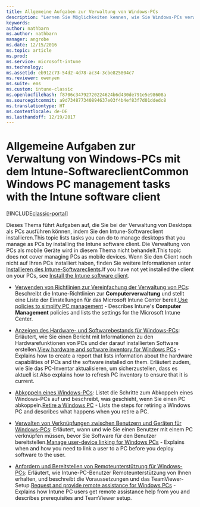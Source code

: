 ```yaml
---
title: Allgemeine Aufgaben zur Verwaltung von Windows-PCs
description: "Lernen Sie Möglichkeiten kennen, wie Sie Windows-PCs verwalten, auf denen der Intune-Softwareclient ausgeführt wird."
keywords: 
author: nathbarn
ms.author: nathbarn
manager: angrobe
ms.date: 12/15/2016
ms.topic: article
ms.prod: 
ms.service: microsoft-intune
ms.technology: 
ms.assetid: eb912c73-54d2-4d78-ac34-3cbe825804c7
ms.reviewer: owenyen
ms.suite: ems
ms.custom: intune-classic
ms.openlocfilehash: f8706c34792720224624b6d430de791e5e98608a
ms.sourcegitcommit: a9d734877340894637e03f4b4ef83f7d01ddedc8
ms.translationtype: HT
ms.contentlocale: de-DE
ms.lasthandoff: 12/19/2017
---
```

# <a name="common-windows-pc-management-tasks-with-the-intune-software-client"></a><span data-ttu-id="dbc02-103">Allgemeine Aufgaben zur Verwaltung von Windows-PCs mit dem Intune-Softwareclient</span><span class="sxs-lookup"><span data-stu-id="dbc02-103">Common Windows PC management tasks with the Intune software client</span></span>

[!INCLUDE[classic-portal](../includes/classic-portal.md)]

<span data-ttu-id="dbc02-104">Dieses Thema führt Aufgaben auf, die Sie bei der Verwaltung von Desktops als PCs ausführen können, indem Sie den Intune-Softwareclient installieren.</span><span class="sxs-lookup"><span data-stu-id="dbc02-104">This topic lists tasks you can do to manage desktops that you manage as PCs by installing the Intune software client.</span></span> <span data-ttu-id="dbc02-105">Die Verwaltung von PCs als mobile Geräte wird in diesem Thema nicht behandelt.</span><span class="sxs-lookup"><span data-stu-id="dbc02-105">This topic does not cover managing PCs as mobile devices.</span></span> <span data-ttu-id="dbc02-106">Wenn Sie den Client noch nicht auf Ihren PCs installiert haben, finden Sie weitere Informationen unter [Installieren des Intune-Softwareclients](install-the-windows-pc-client-with-microsoft-intune.md).</span><span class="sxs-lookup"><span data-stu-id="dbc02-106">If you have not yet installed the client on your PCs, see [Install the Intune software client](install-the-windows-pc-client-with-microsoft-intune.md).</span></span>


- <span data-ttu-id="dbc02-107">[Verwenden von Richtlinien zur Vereinfachung der Verwaltung von PCs](use-policies-to-simplify-windows-pc-management.md): Beschreibt die Intune-Richtlinien zur **Computerverwaltung** und stellt eine Liste der Einstellungen für das Microsoft Intune Center bereit.</span><span class="sxs-lookup"><span data-stu-id="dbc02-107">[Use policies to simplify PC management](use-policies-to-simplify-windows-pc-management.md) - Describes Intune's **Computer Management** policies and lists the settings for the Microsoft Intune Center.</span></span>

- <span data-ttu-id="dbc02-108">[Anzeigen des Hardware- und Softwarebestands für Windows-PCs](view-hardware-and-software-inventory-for-windows-pcs-in-microsoft-intune.md): Erläutert, wie Sie einen Bericht mit Informationen zu den Hardwarefunktionen von PCs und der darauf installierten Software erstellen.</span><span class="sxs-lookup"><span data-stu-id="dbc02-108">[View hardware and software inventory for Windows PCs](view-hardware-and-software-inventory-for-windows-pcs-in-microsoft-intune.md) - Explains how to create a report that lists information about the hardware capabilities of PCs and the software installed on them.</span></span> <span data-ttu-id="dbc02-109">Erläutert zudem, wie Sie das PC-Inventar aktualisieren, um sicherzustellen, dass es aktuell ist.</span><span class="sxs-lookup"><span data-stu-id="dbc02-109">Also explains how to refresh PC inventory to ensure that it is current.</span></span>

- <span data-ttu-id="dbc02-110">[Abkoppeln eines Windows-PCs](retire-a-windows-pc-with-microsoft-intune.md): Listet die Schritte zum Abkoppeln eines Windows-PCs auf und beschreibt, was geschieht, wenn Sie einen PC abkoppeln.</span><span class="sxs-lookup"><span data-stu-id="dbc02-110">[Retire a Windows PC](retire-a-windows-pc-with-microsoft-intune.md) - Lists the steps for retiring a Windows PC and describes what happens when you retire a PC.</span></span>

- <span data-ttu-id="dbc02-111">[Verwalten von Verknüpfungen zwischen Benutzern und Geräten für Windows-PCs](manage-user-device-linking-for-windows-pcs-with-microsoft-intune.md): Erläutert, wann und wie Sie einen Benutzer mit einem PC verknüpfen müssen, bevor Sie Software für den Benutzer bereitstellen.</span><span class="sxs-lookup"><span data-stu-id="dbc02-111">[Manage user-device linking for Windows PCs](manage-user-device-linking-for-windows-pcs-with-microsoft-intune.md) - Explains when and how you need to link a user to a PC before you deploy software to the user.</span></span>

- <span data-ttu-id="dbc02-112">[Anfordern und Bereitstellen von Remoteunterstützung für Windows-PCs](request-and-provide-remote-assistance-for-windows-pcs-in-microsoft-intune.md): Erläutert, wie Intune-PC-Benutzer Remoteunterstützung von Ihnen erhalten, und beschreibt die Voraussetzungen und das TeamViewer-Setup.</span><span class="sxs-lookup"><span data-stu-id="dbc02-112">[Request and provide remote assistance for Windows PCs](request-and-provide-remote-assistance-for-windows-pcs-in-microsoft-intune.md) - Explains how Intune PC users get remote assistance help from you and describes prerequisites and TeamViewer setup.</span></span>


